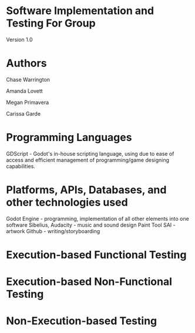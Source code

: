 # Software Implementation and Testing For Group <X>
Version 1.0
# Authors
Chase Warrington <!-- spacechase0 -->

Amanda Lovett<!-- arin -->

Megan Primavera<!-- Danger Duchess -->

Carissa Garde<!-- HollenStarr -->

# Programming Languages
<!-- 5 points -->
GDScript - Godot's in-house scripting language, using due to ease of access and efficient management of programming/game designing capabilities.
<!-- List the programming languages use in your project, where you use them (what components of your project) and your reason for choosing them (whatever that may be).  -->

# Platforms, APIs, Databases, and other technologies used
<!-- 5 points -->
Godot Engine - programming, implementation of all other elements into one software 
Sibelius, Audacity - music and sound design
Paint Tool SAI - artwork
Github - writing/storyboarding 
<!-- List all the platforms, APIs, Databases, and any other technologies you use in your project and where you use them (in what components of your project). -->

# Execution-based Functional Testing
<!-- 10 points -->
<!--Basic character movement function has been determined and tested, namely:
- A change in form/artwork for normal walking, crouching, and flying (aka water vapor)
- The ability to stand on platforms without phasing through them
- The ability to shoot projectiles but only when in normal form--!>
<!-- Describe how/if you performed functional testing for your project (i.e., tested for the functional requirements listed in your RD). -->

# Execution-based Non-Functional Testing
<!-- 10 points -->
<!-- Describe how/if you performed non-functional testing for your project (i.e., tested for the non-functional requirements listed in your RD). -->

# Non-Execution-based Testing
<!-- 10 points -->
<!--Components such as art, story, character design, and music have all been presented to every member of the group, and changes have been made where necessary. Code has been uploaded and shared through Git, and those working on the code have partaken in reviews to ensure functionality.--!>
<!-- Describe how/if you performed non-execution-based testing (such as code reviews/inspections/walkthroughs). -->
